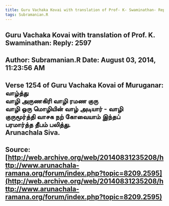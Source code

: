```yaml
--- 
title: Guru Vachaka Kovai with translation of Prof- K- Swaminathan- Reply- 2597   
tags: Subramanian.R  
---  
```

##  Guru Vachaka Kovai with translation of Prof. K. Swaminathan: Reply: 2597  
Author: Subramanian.R       Date: August 03, 2014, 11:23:56 AM  
---  
Verse 1254 of Guru Vachaka Kovai of Muruganar: வாழ்த்து   
வாழி அருணகிரி வாழி ரமண குரு   
வாழி ஒரு மொழியின் வாழ் அடியார் \- வாழி   
குருமூர்த்தி வாசக நற் கோவையாம் இந்தப்   
பரமார்த்த தீபம் பலித்து.   
Arunachala Siva.
 ---  
Source:[http://web.archive.org/web/20140831235208/http://www.arunachala-ramana.org/forum/index.php?topic=8209.2595](http://web.archive.org/web/20140831235208/http://www.arunachala-ramana.org/forum/index.php?topic=8209.2595)   
---  


